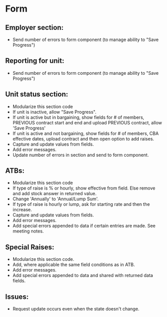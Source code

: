 # Form

## Employer section:
- Send number of errors to form component (to manage ability to "Save Progress")

## Reporting for unit:
- Send number of errors to form component (to manage ability to "Save Progress")

## Unit status section:

- Modularize this section code
- If unit is inactive, allow "Save Progress".
- If unit is active but in bargaining, show fields for # of members, PREVIOUS contract start and end and upload PREVIOUS contract, allow 'Save Progress'
- If unit is active and not bargaining, show fields for # of members, CBA effective dates, upload contract and then open option to add raises.
- Capture and update values from fields.
- Add error messages.
- Update number of errors in section and send to form component.

## ATBs:

- Modularize this section code
- If type of raise is % or hourly, show effective from field. Else remove and add stock answer in returned value. 
- Change 'Annually' to 'Annual/Lump Sum'. 
- If type of raise is hourly or lump, ask for starting rate and then the increase.
- Capture and update values from fields.
- Add error messages. 
- Add special errors appended to data if certain entries are made. See meeting notes.

## Special Raises:

- Modularize this section code.
- Add, where applicable the same field conditions as in ATB.
- Add error messages.
- Add special errors appended to data and shared with returned data fields.


## Issues:

- Request update occurs even when the state doesn't change.
